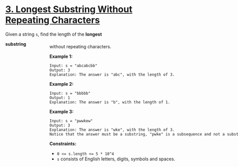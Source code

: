 # [3. Longest Substring Without Repeating Characters](https://leetcode.com/problems/longest-substring-without-repeating-characters/description/)

Given a string `s`, find the length of the **longest**  <div aria-expanded="false" data-headlessui-state="" id="headlessui-popover-button-:rk:">**substring** <div style="position: fixed; z-index: 40; inset: 0px auto auto 0px; transform: translate(367px, 215px);"> without repeating characters.

**Example 1:** 

```
Input: s = "abcabcbb"
Output: 3
Explanation: The answer is "abc", with the length of 3.
```

**Example 2:** 

```
Input: s = "bbbbb"
Output: 1
Explanation: The answer is "b", with the length of 1.
```

**Example 3:** 

```
Input: s = "pwwkew"
Output: 3
Explanation: The answer is "wke", with the length of 3.
Notice that the answer must be a substring, "pwke" is a subsequence and not a substring.
```

**Constraints:** 

- `0 <= s.length <= 5 * 10^4`
- `s` consists of English letters, digits, symbols and spaces.